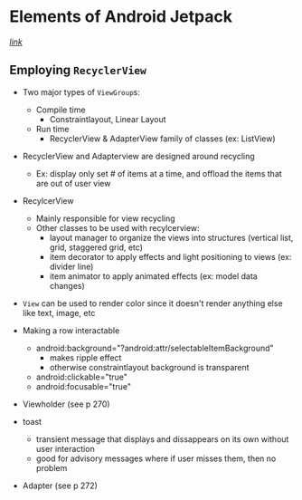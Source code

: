 # Elements of Android Jetpack

[*link*](https://commonsware.com/Jetpack/pages/index)

## Employing `RecyclerView`

- Two major types of `ViewGroup`s:
  - Compile time
    - Constraintlayout, Linear Layout
  - Run time
    - RecyclerView & AdapterView family of classes (ex: ListView)

- RecyclerView and Adapterview are designed around recycling
  - Ex: display only set # of items at a time, and offload the items that are out of user view

- RecylcerView
  - Mainly responsible for view recycling
  - Other classes to be used with recylcerview:
    - layout manager to organize the views into structures (vertical list, grid, staggered grid, etc)
    - item decorator to apply effects and light positioning to views (ex: divider line)
    - item animator to apply animated effects (ex: model data changes)

- `View` can be used to render color since it doesn't render anything else like text, image, etc

- Making a row interactable
  - android:background="?android:attr/selectableItemBackground"
    - makes ripple effect
    - otherwise constraintlayout background is transparent    
  - android:clickable="true"
  - android:focusable="true"

- Viewholder (see p 270)
- toast 
  - transient message that displays and dissappears on its own without user interaction
  - good for advisory messages where if user misses them, then no problem
  
- Adapter (see p 272)
